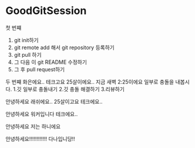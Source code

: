 # GoodGitSession
첫 번쨰
1. git init하기
2. git remote add 해서 git repository 등록하기
3. git pull 하기
4. 그 다음 이 git README 수정하기
5. 그 후 pull request하기


두 번쨰
화은에요..
테크고요 25살이에요..
지금 새벽 2:25이에요
일부로 충돌을 내봅시다.
1.깃 일부로 충돌내기
2.깃 충돌 해결하기
3.리뷰하기

안녕하세요 래쉬에요..
25살이고요 테크에요..

안녕하세요 워커입니다
테크에요..

안녕하세요 저는 하니에요

안녕하세요!!!!!!!!!!!! 다나입니당!!
